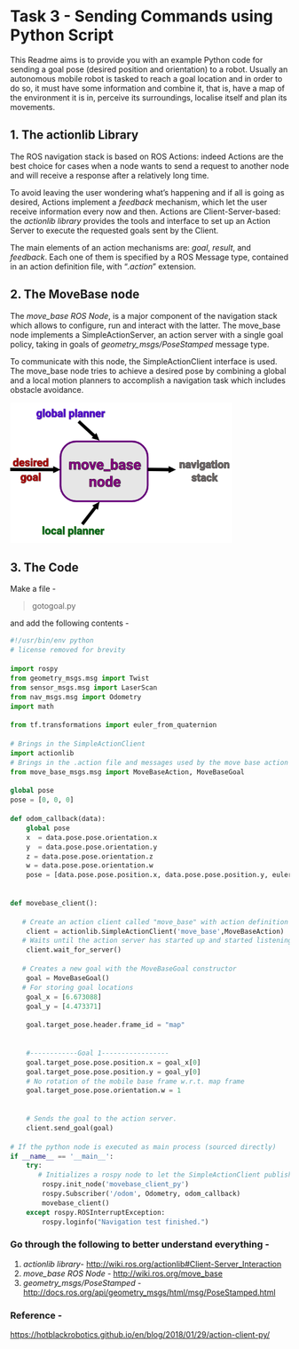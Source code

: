 ﻿# Task 3 - Sending Commands using Python Script

This Readme aims is to provide you with an example Python code for sending a goal pose (desired position and orientation) to a robot. Usually an autonomous mobile robot is tasked to reach a goal location and in order to do so, it must have some information and combine it, that is, have a map of the environment it is in, perceive its surroundings, localise itself and plan its movements. 

## 1. The  actionlib  Library

The ROS navigation stack is based on ROS Actions: indeed Actions are the best choice for cases when a node wants to send a request to another node and will receive a response after a relatively long time. 

To avoid leaving the user wondering what’s happening and if all is going as desired, Actions implement a  _feedback_  mechanism, which let the user receive information every now and then. Actions are Client-Server-based: the  _actionlib  library_ provides the tools and interface to set up an Action Server to execute the requested goals sent by the Client. 

The main elements of an action mechanisms are:  _goal_,  _result_, and  _feedback_. Each one of them is specified by a ROS Message type, contained in an action definition file, with “_.action_” extension.

## 2. The  MoveBase  node

The _move_base ROS Node_, is a major component of the navigation stack which allows to configure, run and interact with the latter. The move_base node implements a SimpleActionServer, an action server with a single goal policy, taking in goals of  _geometry_msgs/PoseStamped_  message type.

 To communicate with this node, the SimpleActionClient interface is used. The move_base node tries to achieve a desired pose by combining a global and a local motion planners to accomplish a navigation task which includes obstacle avoidance.

![](Images/Img14.png)
 
## 3. The Code

Make a file -   
> gotogoal.py    

and add the following contents -   

```python
#!/usr/bin/env python
# license removed for brevity

import rospy
from geometry_msgs.msg import Twist
from sensor_msgs.msg import LaserScan
from nav_msgs.msg import Odometry
import math

from tf.transformations import euler_from_quaternion

# Brings in the SimpleActionClient
import actionlib
# Brings in the .action file and messages used by the move base action
from move_base_msgs.msg import MoveBaseAction, MoveBaseGoal

global pose
pose = [0, 0, 0]

def odom_callback(data):
    global pose
    x  = data.pose.pose.orientation.x
    y  = data.pose.pose.orientation.y
    z = data.pose.pose.orientation.z
    w = data.pose.pose.orientation.w
    pose = [data.pose.pose.position.x, data.pose.pose.position.y, euler_from_quaternion([x,y,z,w])[2]]


def movebase_client():

   # Create an action client called "move_base" with action definition file "MoveBaseAction"
    client = actionlib.SimpleActionClient('move_base',MoveBaseAction)
   # Waits until the action server has started up and started listening for goals.
    client.wait_for_server()

   # Creates a new goal with the MoveBaseGoal constructor
    goal = MoveBaseGoal()
   # For storing goal locations
    goal_x = [6.673088]
    goal_y = [4.473371]

    goal.target_pose.header.frame_id = "map"


    #------------Goal 1-----------------
    goal.target_pose.pose.position.x = goal_x[0]
    goal.target_pose.pose.position.y = goal_y[0]
    # No rotation of the mobile base frame w.r.t. map frame
    goal.target_pose.pose.orientation.w = 1


    # Sends the goal to the action server.
    client.send_goal(goal)

# If the python node is executed as main process (sourced directly)
if __name__ == '__main__':
    try:
       # Initializes a rospy node to let the SimpleActionClient publish and subscribe
        rospy.init_node('movebase_client_py')
        rospy.Subscriber('/odom', Odometry, odom_callback)
        movebase_client()
    except rospy.ROSInterruptException:
        rospy.loginfo("Navigation test finished.")
```

### Go through the following to better understand everything - 

1. _actionlib  library_- http://wiki.ros.org/actionlib#Client-Server_Interaction
2. _move_base ROS Node_ - http://wiki.ros.org/move_base
3. _geometry_msgs/PoseStamped_ - http://docs.ros.org/api/geometry_msgs/html/msg/PoseStamped.html


### Reference -
https://hotblackrobotics.github.io/en/blog/2018/01/29/action-client-py/